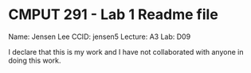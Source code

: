 # CMPUT 291 - Lab 1 Readme file
Name: Jensen Lee
CCID: jensen5
Lecture: A3
Lab: D09

I declare that this is my work and I have not collaborated with anyone in doing this work.
